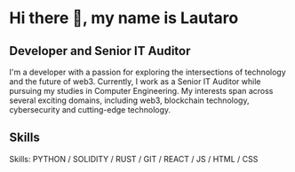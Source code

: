 # Hi there 👋, my name is **Lautaro**
## **Developer and Senior IT Auditor**


I'm a developer with a passion for exploring the intersections of technology and the future of web3. Currently, I work as a Senior IT Auditor while pursuing my studies in Computer Engineering. My interests span across several exciting domains, including web3, blockchain technology, cybersecurity and cutting-edge technology.


## **Skills**

Skills: PYTHON / SOLIDITY / RUST / GIT / REACT / JS / HTML / CSS





